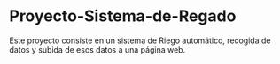 # Proyecto-Sistema-de-Regado
Este proyecto consiste en un sistema de Riego automático, recogida de datos y subida de esos datos a una página web.
